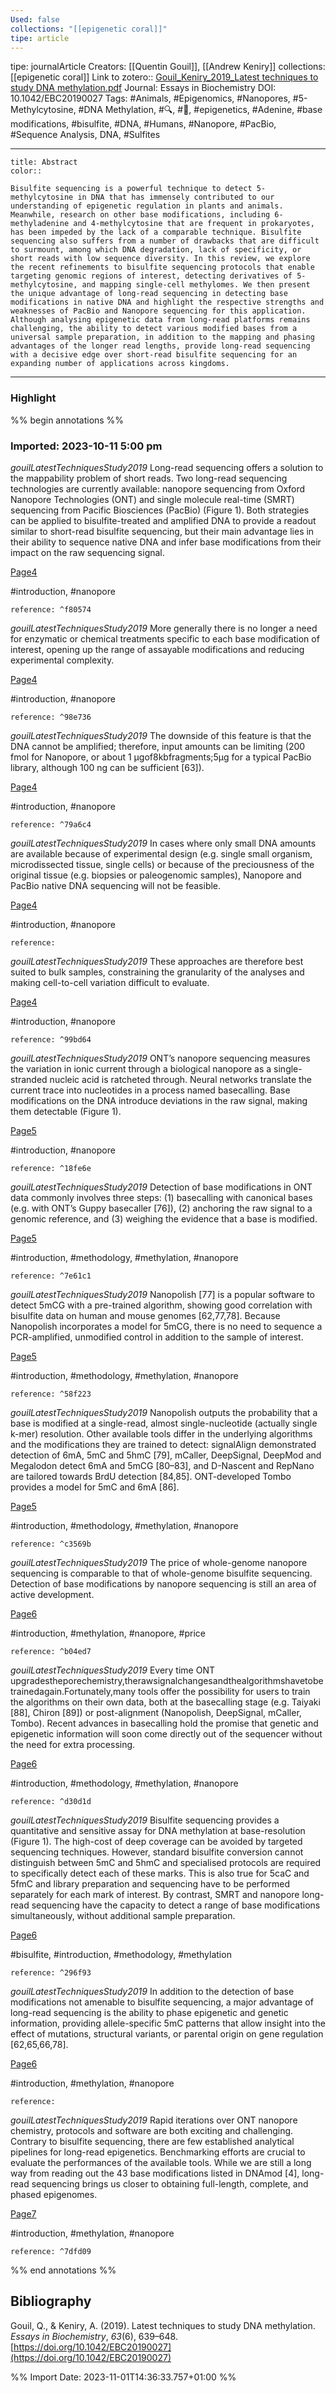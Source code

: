 ```yaml
---
Used: false
collections: "[[epigenetic coral]]"
tipe: article
---
```

tipe: journalArticle
Creators: [[Quentin Gouil]], [[Andrew Keniry]]
collections: [[epigenetic coral]]
Link to zotero:: [Gouil_Keniry_2019_Latest techniques to study DNA methylation.pdf](zotero://select/library/items/7IJFS4B4)
Journal: Essays in Biochemistry
DOI: 10.1042/EBC20190027
Tags: #Animals, #Epigenomics, #Nanopores, #5-Methylcytosine, #DNA Methylation, #🔍, #🎨, #epigenetics, #Adenine, #base modifications, #bisulfite, #DNA, #Humans, #Nanopore, #PacBio, #Sequence Analysis, DNA, #Sulfites

---
```ad-note
title: Abstract
color:: 

Bisulfite sequencing is a powerful technique to detect 5-methylcytosine in DNA that has immensely contributed to our understanding of epigenetic regulation in plants and animals. Meanwhile, research on other base modifications, including 6-methyladenine and 4-methylcytosine that are frequent in prokaryotes, has been impeded by the lack of a comparable technique. Bisulfite sequencing also suffers from a number of drawbacks that are difficult to surmount, among which DNA degradation, lack of specificity, or short reads with low sequence diversity. In this review, we explore the recent refinements to bisulfite sequencing protocols that enable targeting genomic regions of interest, detecting derivatives of 5-methylcytosine, and mapping single-cell methylomes. We then present the unique advantage of long-read sequencing in detecting base modifications in native DNA and highlight the respective strengths and weaknesses of PacBio and Nanopore sequencing for this application. Although analysing epigenetic data from long-read platforms remains challenging, the ability to detect various modified bases from a universal sample preparation, in addition to the mapping and phasing advantages of the longer read lengths, provide long-read sequencing with a decisive edge over short-read bisulfite sequencing for an expanding number of applications across kingdoms.

```

---
### Highlight

%% begin annotations %%



### Imported: 2023-10-11 5:00 pm

*gouilLatestTechniquesStudy2019*
	Long-read sequencing offers a solution to the mappability problem of short reads. Two long-read sequencing technologies are currently available: nanopore sequencing from Oxford Nanopore Technologies (ONT) and single molecule real-time (SMRT) sequencing from Pacific Biosciences (PacBio) (Figure 1). Both strategies can be applied to bisulfite-treated and amplified DNA to provide a readout similar to short-read bisulfite sequencing, but their main advantage lies in their ability to sequence native DNA and infer base modifications from their impact on the raw sequencing signal. 
	
[Page4](zotero://open-pdf/library/items/7IJFS4B4?page=4&a=P94DYWTU)
	
	
#introduction, #nanopore
	
	
	reference: ^f80574

*gouilLatestTechniquesStudy2019*
	More generally there is no longer a need for enzymatic or chemical treatments specific to each base modification of interest, opening up the range of assayable modifications and reducing experimental complexity. 
	
[Page4](zotero://open-pdf/library/items/7IJFS4B4?page=4&a=K6PGEPKU)
	
	
#introduction, #nanopore
	
	
	reference: ^98e736

*gouilLatestTechniquesStudy2019*
	The downside of this feature is that the DNA cannot be amplified; therefore, input amounts can be limiting (200 fmol for Nanopore, or about 1 μgof8kbfragments;5μg for a typical PacBio library, although 100 ng can be sufficient [63]). 
	
[Page4](zotero://open-pdf/library/items/7IJFS4B4?page=4&a=9TQKDD6F)
	
	
#introduction, #nanopore
	
	
	reference: ^79a6c4

*gouilLatestTechniquesStudy2019*
	In cases where only small DNA amounts are available because of experimental design (e.g. single small organism, microdissected tissue, single cells) or because of the preciousness of the original tissue (e.g. biopsies or paleogenomic samples), Nanopore and PacBio native DNA sequencing will not be feasible. 
	
[Page4](zotero://open-pdf/library/items/7IJFS4B4?page=4&a=4T9Q4IR9)
	
	
#introduction, #nanopore
	
	
	reference:

*gouilLatestTechniquesStudy2019*
	These approaches are therefore best suited to bulk samples, constraining the granularity of the analyses and making cell-to-cell variation difficult to evaluate. 
	
[Page4](zotero://open-pdf/library/items/7IJFS4B4?page=4&a=77IRYQVD)
	
	
#introduction, #nanopore
	
	
	reference: ^99bd64

*gouilLatestTechniquesStudy2019*
	ONT’s nanopore sequencing measures the variation in ionic current through a biological nanopore as a single-stranded nucleic acid is ratcheted through. Neural networks translate the current trace into nucleotides in a process named basecalling. Base modifications on the DNA introduce deviations in the raw signal, making them detectable (Figure 1). 
	
[Page5](zotero://open-pdf/library/items/7IJFS4B4?page=5&a=A9RMLJK6)
	
	
#introduction, #nanopore
	
	
	reference: ^18fe6e

*gouilLatestTechniquesStudy2019*
	Detection of base modifications in ONT data commonly involves three steps: (1) basecalling with canonical bases (e.g. with ONT’s Guppy basecaller [76]), (2) anchoring the raw signal to a genomic reference, and (3) weighing the evidence that a base is modified. 
	
[Page5](zotero://open-pdf/library/items/7IJFS4B4?page=5&a=J8SU3JTS)
	
	
#introduction, #methodology, #methylation, #nanopore
	
	
	reference: ^7e61c1

*gouilLatestTechniquesStudy2019*
	Nanopolish [77] is a popular software to detect 5mCG with a pre-trained algorithm, showing good correlation with bisulfite data on human and mouse genomes [62,77,78]. Because Nanopolish incorporates a model for 5mCG, there is no need to sequence a PCR-amplified, unmodified control in addition to the sample of interest. 
	
[Page5](zotero://open-pdf/library/items/7IJFS4B4?page=5&a=6C92KQMI)
	
	
#introduction, #methodology, #methylation, #nanopore
	
	
	reference: ^58f223

*gouilLatestTechniquesStudy2019*
	Nanopolish outputs the probability that a base is modified at a single-read, almost single-nucleotide (actually single k-mer) resolution. Other available tools differ in the underlying algorithms and the modifications they are trained to detect: signalAlign demonstrated detection of 6mA, 5mC and 5hmC [79], mCaller, DeepSignal, DeepMod and Megalodon detect 6mA and 5mCG [80–83], and D-Nascent and RepNano are tailored towards BrdU detection [84,85]. ONT-developed Tombo provides a model for 5mC and 6mA [86]. 
	
[Page5](zotero://open-pdf/library/items/7IJFS4B4?page=5&a=L3C8VK3I)
	
	
#introduction, #methodology, #methylation, #nanopore
	
	
	reference: ^c3569b

*gouilLatestTechniquesStudy2019*
	The price of whole-genome nanopore sequencing is comparable to that of whole-genome bisulfite sequencing. Detection of base modifications by nanopore sequencing is still an area of active development. 
	
[Page6](zotero://open-pdf/library/items/7IJFS4B4?page=6&a=5XE4H75M)
	
	
#introduction, #methylation, #nanopore, #price
	
	
	reference: ^b04ed7

*gouilLatestTechniquesStudy2019*
	Every time ONT upgradestheporechemistry,therawsignalchangesandthealgorithmshavetobetrainedagain.Fortunately,many tools offer the possibility for users to train the algorithms on their own data, both at the basecalling stage (e.g. Taiyaki [88], Chiron [89]) or post-alignment (Nanopolish, DeepSignal, mCaller, Tombo). Recent advances in basecalling hold the promise that genetic and epigenetic information will soon come directly out of the sequencer without the need for extra processing. 
	
[Page6](zotero://open-pdf/library/items/7IJFS4B4?page=6&a=AJPBCH6Y)
	
	
#introduction, #methodology, #methylation, #nanopore
	
	
	reference: ^d30d1d

*gouilLatestTechniquesStudy2019*
	Bisulfite sequencing provides a quantitative and sensitive assay for DNA methylation at base-resolution (Figure 1). The high-cost of deep coverage can be avoided by targeted sequencing techniques. However, standard bisulfite conversion cannot distinguish between 5mC and 5hmC and specialised protocols are required to specifically detect each of these marks. This is also true for 5caC and 5fmC and library preparation and sequencing have to be performed separately for each mark of interest. By contrast, SMRT and nanopore long-read sequencing have the capacity to detect a range of base modifications simultaneously, without additional sample preparation. 
	
[Page6](zotero://open-pdf/library/items/7IJFS4B4?page=6&a=TG4IDJBH)
	
	
#bisulfite, #introduction, #methodology, #methylation
	
	
	reference: ^296f93

*gouilLatestTechniquesStudy2019*
	In addition to the detection of base modifications not amenable to bisulfite sequencing, a major advantage of long-read sequencing is the ability to phase epigenetic and genetic information, providing allele-specific 5mC patterns that allow insight into the effect of mutations, structural variants, or parental origin on gene regulation [62,65,66,78]. 
	
[Page6](zotero://open-pdf/library/items/7IJFS4B4?page=6&a=VZMX89KK)
	
	
#introduction, #methylation, #nanopore
	
	
	reference:

*gouilLatestTechniquesStudy2019*
	Rapid iterations over ONT nanopore chemistry, protocols and software are both exciting and challenging. Contrary to bisulfite sequencing, there are few established analytical pipelines for long-read epigenetics. Benchmarking efforts are crucial to evaluate the performances of the available tools. While we are still a long way from reading out the 43 base modifications listed in DNAmod [4], long-read sequencing brings us closer to obtaining full-length, complete, and phased epigenomes. 
	
[Page7](zotero://open-pdf/library/items/7IJFS4B4?page=7&a=FHMU7JV5)
	
	
#introduction, #methylation, #nanopore
	
	
	reference: ^7dfd09




%% end annotations %%

## Bibliography

Gouil, Q., & Keniry, A. (2019). Latest techniques to study DNA methylation. _Essays in Biochemistry_, _63_(6), 639–648. [https://doi.org/10.1042/EBC20190027](https://doi.org/10.1042/EBC20190027)

%% Import Date: 2023-11-01T14:36:33.757+01:00 %%

